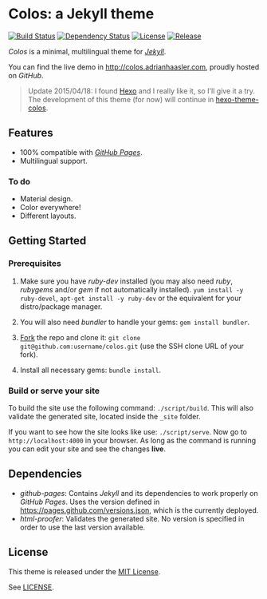 Colos: a Jekyll theme
=====================

[![Build Status](https://travis-ci.org/ahaasler/colos.svg?branch=gh-pages)](https://travis-ci.org/ahaasler/colos)
[![Dependency Status](https://gemnasium.com/ahaasler/colos.svg)](https://gemnasium.com/ahaasler/colos)
[![License](https://img.shields.io/badge/license-MIT-blue.svg)](LICENSE)
[![Release](https://img.shields.io/github/release/ahaasler/colos.svg?style=flat)](https://github.com/ahaasler/colos/releases/latest)

*Colos* is a minimal, multilingual theme for *[Jekyll](http://jekyllrb.com/ "Jekyll &bull; Simple, blog-aware, static sites")*.

You can find the live demo in http://colos.adrianhaasler.com, proudly hosted on *GitHub*.

> Update 2015/04/18: I found [Hexo](http://hexo.io/ "A fast, simple & powerful blog framework") and I really like it, so I'll give it a try. The development of this theme (for now) will continue in [hexo-theme-colos](https://github.com/ahaasler/hexo-theme-colos "A material design theme for Hexo").

Features
--------

- 100% compatible with *[GitHub Pages](https://pages.github.com/ "GitHub Pages")*.
- Multilingual support.

### To do

- Material design.
- Color everywhere!
- Different layouts.

Getting Started
---------------

### Prerequisites

1. Make sure you have *ruby-dev* installed (you may also need *ruby*, *rubygems* and/or *gem* if not automatically installed). `yum install -y ruby-devel`, `apt-get install -y ruby-dev` or the equivalent for your distro/package manager.

2. You will also need *bundler* to handle your gems: `gem install bundler`.

3. [Fork](https://github.com/ahaasler/colos/fork "Fork your own copy of ahaasler/colos to your account") the repo and clone it: `git clone git@github.com:username/colos.git` (use the SSH clone URL of your fork).

4. Install all necessary gems: `bundle install`.

### Build or serve your site

To build the site use the following command: `./script/build`. This will also validate the generated site, located inside the `_site` folder.

If you want to see how the site looks like use: `./script/serve`. Now go to `http://localhost:4000` in your browser. As long as the command is running you can edit your site and see the changes **live**.

Dependencies
------------

- *github-pages*: Contains *Jekyll* and its dependencies to work properly on *GitHub Pages*. Uses the version defined in https://pages.github.com/versions.json, which is the currently deployed.
- *html-proofer*: Validates the generated site. No version is specified in order to use the last version available.

License
-------

This theme is released under the [MIT License](http://opensource.org/licenses/MIT "The MIT License").

See [LICENSE](LICENSE "The MIT License").

